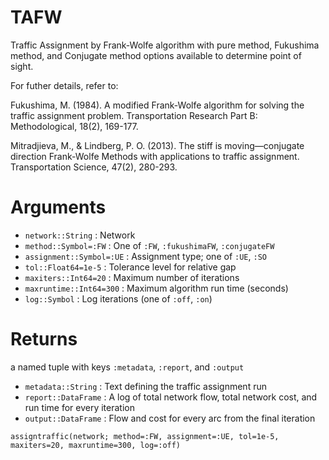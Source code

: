 # TAFW
Traffic Assignment by Frank-Wolfe algorithm with pure method, Fukushima method, and Conjugate method options available to determine point of sight.

For futher details, refer to:

Fukushima, M. (1984). A modified Frank-Wolfe algorithm for solving the traffic assignment problem. Transportation Research Part B: Methodological, 18(2), 169-177.

Mitradjieva, M., & Lindberg, P. O. (2013). The stiff is moving—conjugate direction Frank-Wolfe Methods with applications to traffic assignment. Transportation Science, 47(2), 280-293.

# Arguments
- `network::String`         : Network
- `method::Symbol=:FW`      : One of `:FW`, `:fukushimaFW`, `:conjugateFW`
- `assignment::Symbol=:UE`  : Assignment type; one of `:UE`, `:SO`
- `tol::Float64=1e-5`       : Tolerance level for relative gap
- `maxiters::Int64=20`      : Maximum number of iterations
- `maxruntime::Int64=300`   : Maximum algorithm run time (seconds)
- `log::Symbol`             : Log iterations (one of `:off`, `:on`)

# Returns
a named tuple with keys `:metadata`, `:report`, and `:output`
- `metadata::String`  : Text defining the traffic assignment run 
- `report::DataFrame` : A log of total network flow, total network cost, and run time for every iteration
- `output::DataFrame` : Flow and cost for every arc from the final iteration

`assigntraffic(network; method=:FW, assignment=:UE, tol=1e-5, maxiters=20, maxruntime=300, log=:off)`
